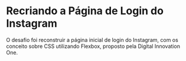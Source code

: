 # Recriando a Página de Login do Instagram
O desafio foi reconstruir a página inicial de login do Instagram, com os conceito sobre CSS utilizando Flexbox, proposto pela Digital Innovation One.

